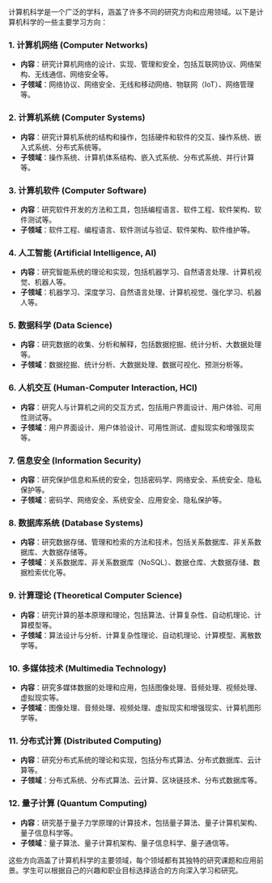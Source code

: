 计算机科学是一个广泛的学科，涵盖了许多不同的研究方向和应用领域。以下是计算机科学的一些主要学习方向：

### 1. **计算机网络 (Computer Networks)**
- **内容**：研究计算机网络的设计、实现、管理和安全，包括互联网协议、网络架构、无线通信、网络安全等。
- **子领域**：网络协议、网络安全、无线和移动网络、物联网（IoT）、网络管理等。

### 2. **计算机系统 (Computer Systems)**
- **内容**：研究计算机系统的结构和操作，包括硬件和软件的交互、操作系统、嵌入式系统、分布式系统等。
- **子领域**：操作系统、计算机体系结构、嵌入式系统、分布式系统、并行计算等。

### 3. **计算机软件 (Computer Software)**
- **内容**：研究软件开发的方法和工具，包括编程语言、软件工程、软件架构、软件测试等。
- **子领域**：软件工程、编程语言、软件测试与验证、软件架构、软件维护等。

### 4. **人工智能 (Artificial Intelligence, AI)**
- **内容**：研究智能系统的理论和实现，包括机器学习、自然语言处理、计算机视觉、机器人等。
- **子领域**：机器学习、深度学习、自然语言处理、计算机视觉、强化学习、机器人等。

### 5. **数据科学 (Data Science)**
- **内容**：研究数据的收集、分析和解释，包括数据挖掘、统计分析、大数据处理等。
- **子领域**：数据挖掘、统计分析、大数据处理、数据可视化、预测分析等。

### 6. **人机交互 (Human-Computer Interaction, HCI)**
- **内容**：研究人与计算机之间的交互方式，包括用户界面设计、用户体验、可用性测试等。
- **子领域**：用户界面设计、用户体验设计、可用性测试、虚拟现实和增强现实等。

### 7. **信息安全 (Information Security)**
- **内容**：研究保护信息和系统的安全，包括密码学、网络安全、系统安全、隐私保护等。
- **子领域**：密码学、网络安全、系统安全、应用安全、隐私保护等。

### 8. **数据库系统 (Database Systems)**
- **内容**：研究数据存储、管理和检索的方法和技术，包括关系数据库、非关系数据库、大数据存储等。
- **子领域**：关系数据库、非关系数据库（NoSQL）、数据仓库、大数据存储、数据检索优化等。

### 9. **计算理论 (Theoretical Computer Science)**
- **内容**：研究计算的基本原理和理论，包括算法、计算复杂性、自动机理论、计算模型等。
- **子领域**：算法设计与分析、计算复杂性理论、自动机理论、计算模型、离散数学等。

### 10. **多媒体技术 (Multimedia Technology)**
- **内容**：研究多媒体数据的处理和应用，包括图像处理、音频处理、视频处理、虚拟现实等。
- **子领域**：图像处理、音频处理、视频处理、虚拟现实和增强现实、计算机图形学等。

### 11. **分布式计算 (Distributed Computing)**
- **内容**：研究分布式系统的理论和实现，包括分布式算法、分布式数据库、云计算等。
- **子领域**：分布式系统、分布式算法、云计算、区块链技术、分布式数据库等。

### 12. **量子计算 (Quantum Computing)**
- **内容**：研究基于量子力学原理的计算技术，包括量子算法、量子计算机架构、量子信息科学等。
- **子领域**：量子算法、量子计算机架构、量子信息科学、量子通信等。

这些方向涵盖了计算机科学的主要领域，每个领域都有其独特的研究课题和应用前景。学生可以根据自己的兴趣和职业目标选择适合的方向深入学习和研究。